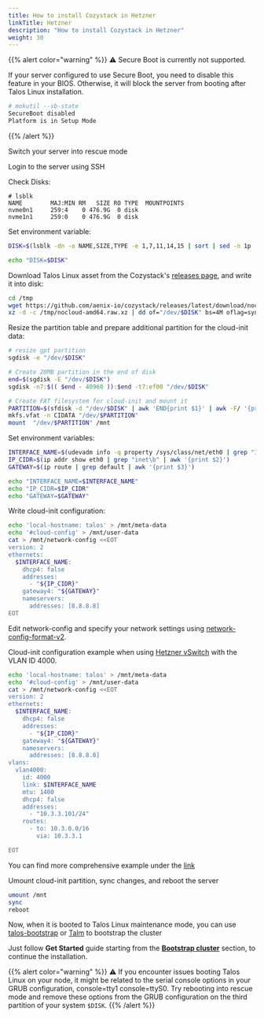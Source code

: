 ```yaml
---
title: How to install Cozystack in Hetzner
linkTitle: Hetzner
description: "How to install Cozystack in Hetzner"
weight: 30
---
```


{{% alert color="warning" %}}
:warning: Secure Boot is currently not supported.

If your server configured to use Secure Boot, you need to disable this feature in your BIOS. Otherwise, it will block the server from booting after Talos Linux installation.

```bash
# mokutil --sb-state
SecureBoot disabled
Platform is in Setup Mode
```
{{% /alert %}}

Switch your server into rescue mode

Login to the server using SSH

Check Disks:

```console
# lsblk
NAME        MAJ:MIN RM   SIZE RO TYPE  MOUNTPOINTS
nvme0n1     259:4    0 476.9G  0 disk
nvme1n1     259:0    0 476.9G  0 disk
```

Set environment variable:
```bash
DISK=$(lsblk -dn -o NAME,SIZE,TYPE -e 1,7,11,14,15 | sort | sed -n 1p | awk '{print $1}')

echo "DISK=$DISK"
```

Download Talos Linux asset from the Cozystack's [releases page](https://github.com/aenix-io/cozystack/releases), and write it into disk:

```bash
cd /tmp
wget https://github.com/aenix-io/cozystack/releases/latest/download/nocloud-amd64.raw.xz
xz -d -c /tmp/nocloud-amd64.raw.xz | dd of="/dev/$DISK" bs=4M oflag=sync
```

Resize the partition table and prepare additional partition for the cloud-init data:

```bash
# resize gpt partition
sgdisk -e "/dev/$DISK"

# Create 20MB partition in the end of disk
end=$(sgdisk -E "/dev/$DISK")
sgdisk -n7:$(( $end - 40960 )):$end -t7:ef00 "/dev/$DISK"

# Create FAT filesystem for cloud-init and mount it
PARTITION=$(sfdisk -d "/dev/$DISK" | awk 'END{print $1}' | awk -F/ '{print $NF}')
mkfs.vfat -n CIDATA "/dev/$PARTITION"
mount  "/dev/$PARTITION" /mnt
```

Set environment variables:

```bash
INTERFACE_NAME=$(udevadm info -q property /sys/class/net/eth0 | grep "ID_NET_NAME_PATH=" | cut -d'=' -f2)
IP_CIDR=$(ip addr show eth0 | grep "inet\b" | awk '{print $2}')
GATEWAY=$(ip route | grep default | awk '{print $3}')

echo "INTERFACE_NAME=$INTERFACE_NAME"
echo "IP_CIDR=$IP_CIDR"
echo "GATEWAY=$GATEWAY"
```

Write cloud-init configuration:

```bash
echo 'local-hostname: talos' > /mnt/meta-data
echo '#cloud-config' > /mnt/user-data
cat > /mnt/network-config <<EOT
version: 2
ethernets:
  $INTERFACE_NAME:
    dhcp4: false
    addresses:
      - "${IP_CIDR}"
    gateway4: "${GATEWAY}"
    nameservers:
      addresses: [8.8.8.8]
EOT
```

Edit network-config and specify your network settings using [network-config-format-v2](https://cloudinit.readthedocs.io/en/latest/reference/network-config-format-v2.html).

Cloud-init configuration example when using [Hetzner vSwitch](https://docs.hetzner.com/robot/dedicated-server/network/vswitch/) with the VLAN ID 4000.

```bash
echo 'local-hostname: talos' > /mnt/meta-data
echo '#cloud-config' > /mnt/user-data
cat > /mnt/network-config <<EOT
version: 2
ethernets:
  $INTERFACE_NAME:
    dhcp4: false
    addresses:
      - "${IP_CIDR}"
    gateway4: "${GATEWAY}"
    nameservers:
      addresses: [8.8.8.8]
vlans:
  vlan4000:
    id: 4000 
    link: $INTERFACE_NAME
    mtu: 1400 
    dhcp4: false
    addresses:
      - "10.3.3.101/24"
    routes:
      - to: 10.3.0.0/16
        via: 10.3.3.1

EOT
```

You can find more comprehensive example under the [link](https://github.com/siderolabs/talos/blob/10f958cf41ec072209f8cb8724e6f89db24ca1b6/internal/app/machined/pkg/runtime/v1alpha1/platform/nocloud/testdata/metadata-v2.yaml)

Umount cloud-init partition, sync changes, and reboot the server

```bash
umount /mnt
sync
reboot
```

Now, when it is booted to Talos Linux maintenance mode, you can use [talos-bootstrap](https://github.com/aenix-io/talos-bootstrap) or [Talm](https://github.com/aenix-io/talm) to bootstrap the cluster


Just follow **Get Started** guide starting from the [**Bootstrap cluster**](/docs/get-started/#bootstrap-cluster) section, to continue the installation.

{{% alert color="warning" %}}
:warning: If you encounter issues booting Talos Linux on your node, it might be related to the serial console options in your GRUB configuration, console=tty1 console=ttyS0. Try rebooting into rescue mode and remove these options from the GRUB configuration on the third partition of your system `$DISK`.
{{% /alert %}}

